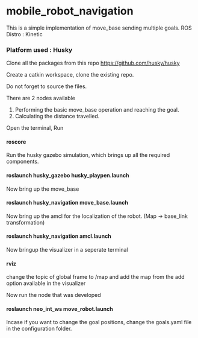 # mobile_robot_navigation

This is a simple implementation of move_base sending multiple goals.
ROS Distro : Kinetic

### Platform used : Husky 
Clone all the packages from this repo https://github.com/husky/husky

Create a catkin workspace, clone the existing repo. 

Do not forget to source the files.

There are 2 nodes available
  1. Performing the basic move_base operation and reaching the goal.
  2. Calculating the distance travelled.

Open the terminal, Run

#### roscore

Run the husky gazebo simulation, which brings up all the required components.

#### roslaunch husky_gazebo husky_playpen.launch 

Now bring up the move_base

#### roslaunch husky_navigation move_base.launch 

Now bring up the amcl for the localization of the robot. (Map -> base_link transformation)
 
#### roslaunch husky_navigation amcl.launch

Now bringup the visualizer in a seperate terminal

#### rviz
change the topic of global frame to /map and add the map from the add option available in the visualizer 
 
Now run the node that was developed

#### roslaunch neo_int_ws move_robot.launch
 
Incase if you want to change the goal positions, change the goals.yaml file in the configuration folder.
